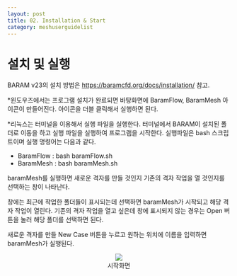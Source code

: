 ```yaml
---
layout: post
title: 02. Installation & Start
category: meshuserguidelist
---
```


# 설치 및 실행

BARAM v23의 설치 방법은 https://baramcfd.org/docs/installation/ 참고.

*윈도우즈에서는 프로그램 설치가 완료되면 바탕화면에 BaramFlow, BaramMesh 아이콘이 만들어진다. 아이콘을 더블 클릭해서 실행하면 된다.


*리눅스는 터미널을 이용해서 실행 파일을 실행한다. 터미널에서 BARAM이 설치된 폴더로 이동을 하고 실행 파일을 실행하여 프로그램을 시작한다. 실행파일은 bash 스크립트이며 실행 명령어는 다음과 같다. 


* BaramFlow : bash baramFlow.sh
* BaramMesh : bash baramMesh.sh


baramMesh를 실행하면 새로운 격자를 만들 것인지 기존의 격자 작업을 열 것인지를 선택하는 창이 나타난다.

창에는 최근에 작업한 폴더들이 표시되는데 선택하면 baramMesh가 시작되고 해당 격자 작업이 열린다. 기존의 격자 작업을 열고 싶은데 창에 표시되지 않는 경우는 Open 버튼을 눌러 해당 폴더를 선택하면 된다. 

새로운 격자를 만들 New Case 버튼을 누르고 원하는 위치에 이름을 입력하면 baramMesh가 실행된다.


<p style="text-align: center">
    <img src="https://github.com/nextfoam/baram-pages/raw/main/screenshots/pic/launcher1.png"><br> 시작화면
</p>

